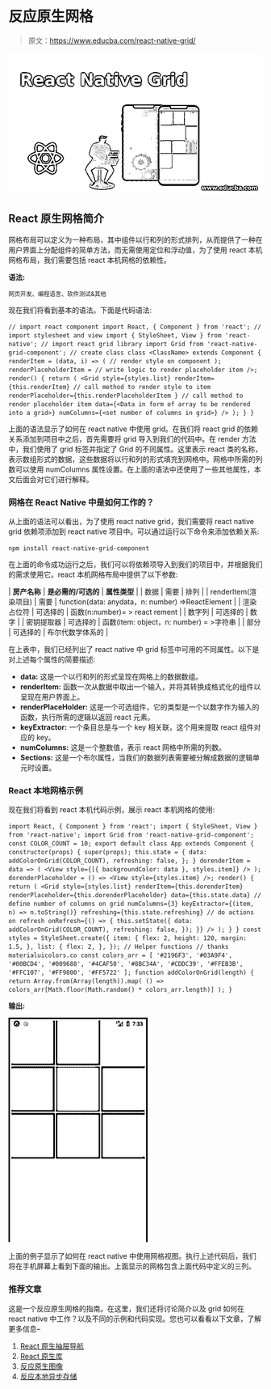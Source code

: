 # 反应原生网格

> 原文：<https://www.educba.com/react-native-grid/>

![React Native Grid](img/e4e9658ca8953ea97779a3c275412e86.png "React Native Grid")



## React 原生网格简介

网格布局可以定义为一种布局，其中组件以行和列的形式排列，从而提供了一种在用户界面上分配组件的简单方法，而无需使用定位和浮动值，为了使用 react 本机网格布局，我们需要包括 react 本机网格的依赖性。

**语法:**

<small>网页开发、编程语言、软件测试&其他</small>

现在我们将看到基本的语法。下面是代码语法:

`// import react component
import React, { Component } from 'react';
// import stylesheet and view
import { StyleSheet, View } from 'react-native';
// import react grid library
import Grid from 'react-native-grid-component';
// create class
class <ClassName> extends Component {
renderItem = (data, i) => (
// render style on component
);
renderPlaceholderItem =
// write logic to render placeholder item
/>;
render() {
return (
<Grid
style={styles.list}
renderItem={this.renderItem} // call method to render style to item
renderPlaceholder={this.renderPlaceholderItem } // call method to render placeholder item
data={<Data in form of array to be rendered into a grid>}
numColumns={<set number of columns in grid>}
/>
);
}
}`

上面的语法显示了如何在 react native 中使用 grid。在我们将 react grid 的依赖关系添加到项目中之后，首先需要将 grid 导入到我们的代码中。在 render 方法中，我们使用了 grid 标签并指定了 Grid 的不同属性。这里<classname>表示 react 类的名称，<data>表示数组形式的数据，这些数据将以行和列的形式填充到网格中。网格中所需的列数可以使用 numColumns 属性设置。在上面的语法中还使用了一些其他属性，本文后面会对它们进行解释。</data></classname>

### 网格在 React Native 中是如何工作的？

从上面的语法可以看出，为了使用 react native grid，我们需要将 react native grid 依赖项添加到 react native 项目中。可以通过运行以下命令来添加依赖关系:

`npm install react-native-grid-component`

在上面的命令成功运行之后，我们可以将依赖项导入到我们的项目中，并根据我们的需求使用它。react 本机网格布局中提供了以下参数:

| **房产名称** | **是必需的/可选的** | **属性类型** |
| 数据 | 需要 | 排列 |
| renderItem(渲染项目) | 需要 | function(data: anydata，n: number) =>ReactElement |
| 渲染占位符 | 可选择的 | 函数(n:number)= > react rement |
| 数字列 | 可选择的 | 数字 |
| 密钥提取器 | 可选择的 | 函数(item: object，n: number) = >字符串 |
| 部分 | 可选择的 | 布尔代数学体系的 |

在上表中，我们已经列出了 react native 中 grid 标签中可用的不同属性。以下是对上述每个属性的简要描述:

*   **data:** 这是一个以行和列的形式呈现在网格上的数据数组。
*   **renderItem:** 函数一次从数据中取出一个输入，并将其转换成格式化的组件以呈现在用户界面上。
*   **renderPlaceHolder:** 这是一个可选组件，它的类型是一个以数字作为输入的函数，执行所需的逻辑以返回 react 元素。
*   **keyExtractor:** 一个条目总是与一个 key 相关联，这个用来提取 react 组件对应的 key。
*   **numColumns:** 这是一个整数值，表示 react 网格中所需的列数。
*   **Sections:** 这是一个布尔属性，当我们的数据列表需要被分解成数据的逻辑单元时设置。

### React 本地网格示例

现在我们将看到 react 本机代码示例，展示 react 本机网格的使用:

`import React, { Component } from 'react';
import { StyleSheet, View } from 'react-native';
import Grid from 'react-native-grid-component';
const COLOR_COUNT = 10;
export default class App extends Component {
constructor(props) {
super(props);
this.state = {
data: addColorOnGrid(COLOR_COUNT),
refreshing: false,
};
}
dorenderItem = data => (
<View style={[{ backgroundColor: data }, styles.item]} />
);
dorenderPlaceholder = () => <View style={styles.item} />;
render() {
return (
<Grid
style={styles.list}
renderItem={this.dorenderItem}
renderPlaceholder={this.dorenderPlaceholder}
data={this.state.data}
// define number of columns on grid
numColumns={3}
keyExtractor={(item, n) => n.toString()}
refreshing={this.state.refreshing}
// do actions on refresh
onRefresh={() => {
this.setState({
data: addColorOnGrid(COLOR_COUNT),
refreshing: false,
});
}}
/>
);
}
}
const styles = StyleSheet.create({
item: {
flex: 2,
height: 120,
margin: 1.5,
},
list: {
flex: 2,
},
});
// Helper functions
// thanks materialuicolors.co
const colors_arr = [
'#2196F3',
'#03A9F4',
'#00BCD4',
'#009688',
'#4CAF50',
'#8BC34A',
'#CDDC39',
'#FFEB3B',
'#FFC107',
'#FF9800',
'#FF5722'
];
function addColorOnGrid(length) {
return Array.from(Array(length)).map(
() => colors_arr[Math.floor(Math.random() * colors_arr.length)] );
}`

**输出:**

![React Native Grid-1.1](img/5591bfa1963e0593b296b38fe5dbc49d.png "React Native Grid-1.1")



上面的例子显示了如何在 react native 中使用网格视图。执行上述代码后，我们将在手机屏幕上看到下面的输出。上面显示的网格包含上面代码中定义的三列。

### 推荐文章

这是一个反应原生网格的指南。在这里，我们还将讨论简介以及 grid 如何在 react native 中工作？以及不同的示例和代码实现。您也可以看看以下文章，了解更多信息–

1.  [React 原生抽屉导航](https://www.educba.com/react-native-drawer-navigation/)
2.  [React 原生库](https://www.educba.com/react-native-libraries/)
3.  [反应原生图像](https://www.educba.com/react-native-image/)
4.  [反应本地异步存储](https://www.educba.com/react-native-asyncstorage/)